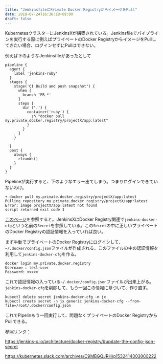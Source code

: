 ```yaml
---
title: "JenkinsfileにPrivate Docker RegistryからイメージをPull"
date: 2018-07-24T16:36:18+09:00
draft: false
---
```



KubernetesクラスターにJenkinsXが構築されている。Jenkinsfileでパイプラインを実行する際に例えばプライベートのDocker RegistryからイメージをPullしてきたい場合、ログインせずにPullはできない。

例えば下のようなJenkinsfileがあったとして

```
pipeline {
  agent {
    label 'jenkins-ruby'
  }
  stages {
    stage('CI Build and push snapshot') {
      when {
        branch 'PR-*'
      }
      steps {
        dir ('.') {
          container('ruby') {
            sh "docker pull my.private.docker.registry/projectX/app:latest"
          }
        }
      }
    }

  }
  post {
    always {
      cleanWs()
    }
  }
}
```

Pipelineが実行すると、下のようなエラー出てしまう。つまりログインできていないわけ。

```
+ docker pull my.private.docker.registry/projectX/app:latest
Pulling repository my.private.docker.registry/projectX/app:latest
Error: image projectX/app:latest not found
script returned exit code 1
```

[このページ](https://jenkins-x.io/architecture/docker-registry/#update-the-config-json-secret)を参照すると。JenkinsXはDocker Registry関連で`jenkins-docker-cfg`という名前の`Secret`を参照している。この`Secret`の中に正しいプライベートのDocker Registryの認証情報を入っていれば良い。

まず手動でプライベートのDocker Registryにログインして、`~/.docker/config.json`ファイルが作成される。このファイルの中の認証情報を利用して`jenkins-docker-cfg`を作る。

```
docker login my.private.docker.registry
Username : test-user
Password: xxxxx
```
これで認証情報の入っている`~/.docker/config.json`ファイルが出来上がる。`jenkins-docker-cfg`を削除して、もう一回この情報に基づいて、作り直す。

```
kubectl delete secret jenkins-docker-cfg -n jx
kubectl create secret -n jx generic jenkins-docker-cfg --from-file=/root/.docker/config.json
```

これでPipelinもう一回実行して、問題なくプライベートのDocker RegistryからPullできる。

参照リンク：

https://jenkins-x.io/architecture/docker-registry/#update-the-config-json-secret

https://kubernetes.slack.com/archives/C9MBGQJRH/p1532414003000222
